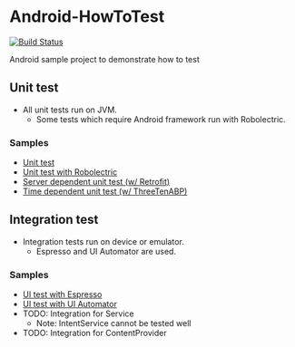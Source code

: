 # Android-HowToTest

[![Build Status](https://circleci.com/gh/kobakei/Android-HowToTest.svg?style=shield)](https://circleci.com/gh/kobakei/Android-HowToTest/tree/master)

Android sample project to demonstrate how to test

## Unit test

- All unit tests run on JVM. 
  - Some tests which require Android framework run with Robolectric.

### Samples

- [Unit test](https://github.com/kobakei/Android-HowToTest/blob/master/app/src/test/java/io/github/kobakei/androidhowtotest/util/CalculatorTest.java)
- [Unit test with Robolectric](https://github.com/kobakei/Android-HowToTest/blob/master/app/src/test/java/io/github/kobakei/androidhowtotest/util/PackageNameManagerTest.java)
- [Server dependent unit test (w/ Retrofit)](https://github.com/kobakei/Android-HowToTest/blob/master/app/src/test/java/io/github/kobakei/androidhowtotest/usecase/GitHubUseCaseTest.java)
- [Time dependent unit test (w/ ThreeTenABP)](https://github.com/kobakei/Android-HowToTest/blob/master/app/src/test/java/io/github/kobakei/androidhowtotest/usecase/TimeUseCaseTest.java)

## Integration test

- Integration tests run on device or emulator.
  - Espresso and UI Automator are used.

### Samples

- [UI test with Espresso](https://github.com/kobakei/Android-HowToTest/blob/master/app/src/androidTest/java/io/github/kobakei/androidhowtotest/activity/CalculatorActivityTest.java)
- [UI test with UI Automator](https://github.com/kobakei/Android-HowToTest/blob/master/app/src/androidTest/java/io/github/kobakei/androidhowtotest/activity/LauncherActivityTest.java)
- TODO: Integration for Service
  - Note: IntentService cannot be tested well
- TODO: Integration for ContentProvider
